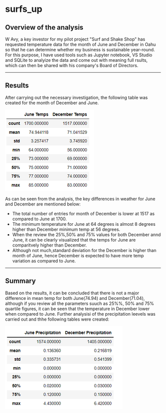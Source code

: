 # surfs_up
## Overview of the analysis
W Avy, a key investor for my pilot project "Surf and Shake Shop" has requested temperature data for the month of June and December in Oahu so that he can determine whether my business is sustainable year-round. For this purpose, I have used tools such as Jupyter notebook, VS Studio and SQLite to analyize the data and come out with meaning full rsults, which can then be shared with his company's Board of Directors. 
___

## Results

After carrying out the necessary investigation, the following table was created for the month of December and June. 

![](https://github.com/Manishthapa2022/surfs_up/blob/main/Analysis/Temp_comparision.png)

As can be seen from the analysis, the key differences in weather for June and December are mentioned below:
* The total number of entries for month of December is lower at 1517 as compared to June at 1700. 
* The minimum temperature for June at 64 degrees is almost 8 degrees higher than December minimum temp at 56 degrees. 
* When the review the 25%,50% and 75% values for both December annd June, it can be clearly visualized that the temps for June are comparitvely higher than December. 
* Although not much,standard deviation for the December is higher than month of June, hence December is expected to have more temp variation as compared to June. 
___

## Summary

Based on the results, it can be concluded that there is not a major difference in mean temp for both June(74.94) and December(71.04), although if you review all the parameters suuch as 25%%, 50% and 75% quartile figures, it can be seen that the temperature in December lower when compared to June. Further analysisi of the precipitation leevels was carried out and thhe following tables were created:

![](https://github.com/Manishthapa2022/surfs_up/blob/main/Analysis/Precipitation_comparision.png)



